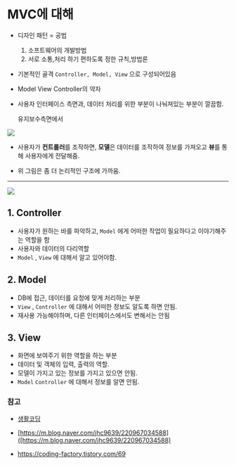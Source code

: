 # MVC에 대해

- 디자인 패턴 = 공법
  
  1. 소프트웨어의 개발방법
  2. 서로 소통,처리 하기 편하도록 정한 규칙,방법론
  
- 기본적인 골격 `Controller, Model, View` 으로 구성되어있음

- Model View Controller의 약자

- 사용자 인터페이스 측면과, 데이터 처리를 위한 부분이 나눠져있는 부분이 깔끔함. 

  유지보수측면에서



![](https://s3.ap-northeast-2.amazonaws.com/opentutorials-user-file/module/327/1262.png)

- 사용자가 **컨트롤러**를 조작하면, **모델**은 데이터를 조작하여 정보를 가져오고 **뷰**를 통해 사용자에게 전달해줌.

- 위 그림은 좀 더 논리적인 구조에 가까움.

------



![](https://mblogthumb-phinf.pstatic.net/MjAxNzAzMjVfMjUw/MDAxNDkwNDM4NzI4MTIy.4ZtITJJKJW_Nj1gKST0BhKMAzqmMaYIj9PobYJMFD4Ig.xTHT-0qyRKXsA4nZ2xKPNeCxeU2-tLIc-4oyrWq5WBgg.PNG.jhc9639/mvc_role_diagram.png?type=w800)



## 1. Controller

- 사용자가 원하는 바를 파악하고,  `Model` 에게 어떠한 작업이 필요하다고 이야기해주는 역할을 함
- 사용자와 데이터의 다리역할
- `Model` , `View` 에 대해서 알고 있어야함.

## 2. Model

- DB에 접근, 데이터를 요청에 맞게 처리하는 부분
- `View` , `Controller` 에 대해서 어떠한 정보도 알도록 하면 안됨.
- 재사용 가능해야하며, 다른 인터페이스에서도 변해서는 안됨

## 3. View

- 화면에 보여주기 위한 역할을 하는 부분
- 데이터 및 객체의 입력, 출력의 역할.
- 모델이 가지고 있는 정보를 가지고 있으면 안됨.
- `Model` `Controller` 에 대해서 정보를 알면 안됨.

### 참고

- [생활코딩](https://opentutorials.org/course/697/3828)

- [https://m.blog.naver.com/jhc9639/220967034588]([https://m.blog.naver.com/jhc9639/220967034588)
- https://coding-factory.tistory.com/69